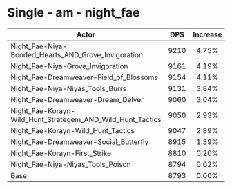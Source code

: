 # Single - am - night_fae
| Actor | DPS | Increase |
|---|:---:|:---:|
|Night_Fae-Niya-Bonded_Hearts_AND_Grove_Invigoration|9210|4.75%|
|Night_Fae-Niya-Grove_Invigoration|9161|4.19%|
|Night_Fae-Dreamweaver-Field_of_Blossoms|9154|4.11%|
|Night_Fae-Niya-Niyas_Tools_Burrs|9131|3.84%|
|Night_Fae-Dreamweaver-Dream_Delver|9060|3.04%|
|Night_Fae-Korayn-Wild_Hunt_Strategem_AND_Wild_Hunt_Tactics|9050|2.93%|
|Night_Fae-Korayn-Wild_Hunt_Tactics|9047|2.89%|
|Night_Fae-Dreamweaver-Social_Butterfly|8915|1.39%|
|Night_Fae-Korayn-First_Strike|8810|0.20%|
|Night_Fae-Niya-Niyas_Tools_Poison|8794|0.02%|
|Base|8793|0.00%|
